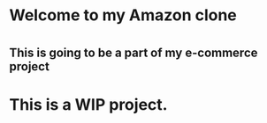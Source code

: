 # <h1> Welcome to my Amazon clone

# <h2> This is going to be a part of my e-commerce project

# <b> This is a WIP project.
